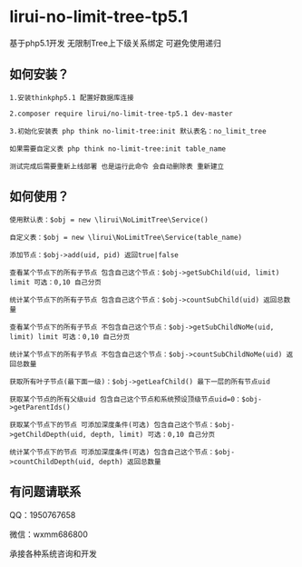 # lirui-no-limit-tree-tp5.1
基于php5.1开发 无限制Tree上下级关系绑定 可避免使用递归 

## 如何安装？
`1.安装thinkphp5.1 配置好数据库连接`

`2.composer require lirui/no-limit-tree-tp5.1 dev-master`

`3.初始化安装表 php think no-limit-tree:init 默认表名：no_limit_tree`

`如果需要自定义表 php think no-limit-tree:init table_name`

`测试完成后需要重新上线部署 也是运行此命令 会自动删除表 重新建立`

## 如何使用？
`使用默认表：$obj = new \lirui\NoLimitTree\Service()`

`自定义表：$obj = new \lirui\NoLimitTree\Service(table_name)`

`添加节点：$obj->add(uid, pid) 返回true|false`

`查看某个节点下的所有子节点 包含自己这个节点：$obj->getSubChild(uid, limit) limit 可选：0,10 自己分页`

`统计某个节点下的所有子节点 包含自己这个节点：$obj->countSubChild(uid) 返回总数量`

`查看某个节点下的所有子节点 不包含自己这个节点：$obj->getSubChildNoMe(uid, limit) limit 可选：0,10 自己分页`

`统计某个节点下的所有子节点 不包含自己这个节点：$obj->countSubChildNoMe(uid) 返回总数量`

`获取所有叶子节点(最下面一级)：$obj->getLeafChild() 最下一层的所有节点uid`

`获取某个节点的所有父级uid 包含自己这个节点和系统预设顶级节点uid=0：$obj->getParentIds()`

`获取某个节点下的节点 可添加深度条件(可选) 包含自己这个节点：$obj->getChildDepth(uid, depth, limit) 可选：0,10 自己分页`

`统计某个节点下的节点 可添加深度条件(可选) 包含自己这个节点：$obj->countChildDepth(uid, depth) 返回总数量`

## 有问题请联系
QQ：1950767658

微信：wxmm686800

承接各种系统咨询和开发